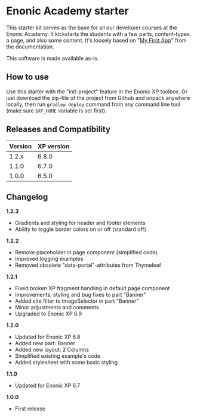 # Enonic Academy starter

This starter kit serves as the base for all our developer courses at the Enonic Academy. It kickstarts the students with a few parts, content-types, a page, and also some content. It's loosely based on "[My First App](http://xp.readthedocs.org/en/6.8/tutorials/my-first-app/index.html)" from the documentation.

This software is made available as-is.

## How to use

Use this starter with the "init-project" feature in the Enonic XP toolbox. Or just download the zip-file of the project from Github and unpack anywhere locally, then run `gradlew deploy` command from any command line tool (make sure `$XP_HOME` variable is set first).

## Releases and Compatibility

| Version        | XP version |
| ------------- | ------------- |
| 1.2.x | 6.8.0 |
| 1.1.0 | 6.7.0 |
| 1.0.0 | 6.5.0 |

## Changelog

**1.2.3**

* Gradients and styling for header and footer elements
* Ability to toggle border colors on or off (standard off)

**1.2.2**

* Remove placeholder in page component (simplified code)
* Improved logging examples
* Removed obsolete "data-portal"-attributes from Thymeleaf

**1.2.1**

* Fixed broken XP fragment handling in default page component
* Improvements, styling and bug fixes to part "Banner"
* Added site filter to ImageSelector in part "Banner"
* Minor adjustments and comments
* Upgraded to Enonic XP 6.9

**1.2.0**

* Updated for Enonic XP 6.8
* Added new part: Banner
* Added new layout: 2 Columns
* Simplified existing example's code
* Added stylesheet with some basic styling

**1.1.0**

* Updated for Enonic XP 6.7

**1.0.0**

* First release
